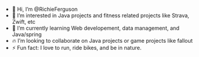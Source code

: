 - 👋 Hi, I’m @RichieFerguson
- 👀 I’m interested in Java projects
  and fitness related projects like
  Strava, Zwift, etc
- 🌱 I’m currently learning Web developement,
  data management, and Java/spring
- 🔥 I’m looking to collaborate on Java projects
  or game projects like fallout
- ⚡ Fun fact: I love to run, ride bikes, and be in nature.

<!---
RichieFerguson/RichieFerguson is a ✨ special ✨ repository because its `README.md` (this file) appears on your GitHub profile.
You can click the Preview link to take a look at your changes.
--->
